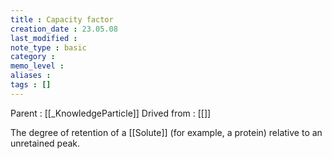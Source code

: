```yaml
---
title : Capacity factor
creation_date : 23.05.08
last_modified :
note_type : basic
category :
memo_level :
aliases : 
tags : []
---
```


Parent : [[_KnowledgeParticle]]
Drived from : [[]]

The degree of retention of a [[Solute]] (for example, a protein) relative to an unretained peak.